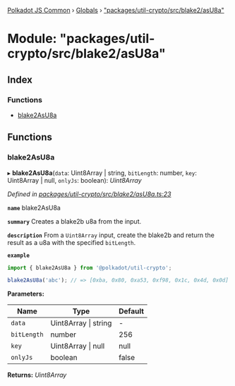 [Polkadot JS Common](../README.md) › [Globals](../globals.md) › ["packages/util-crypto/src/blake2/asU8a"](_packages_util_crypto_src_blake2_asu8a_.md)

# Module: "packages/util-crypto/src/blake2/asU8a"

## Index

### Functions

* [blake2AsU8a](_packages_util_crypto_src_blake2_asu8a_.md#blake2asu8a)

## Functions

###  blake2AsU8a

▸ **blake2AsU8a**(`data`: Uint8Array | string, `bitLength`: number, `key`: Uint8Array | null, `onlyJs`: boolean): *Uint8Array*

*Defined in [packages/util-crypto/src/blake2/asU8a.ts:23](https://github.com/polkadot-js/common/blob/92cc8fc4e/packages/util-crypto/src/blake2/asU8a.ts#L23)*

**`name`** blake2AsU8a

**`summary`** Creates a blake2b u8a from the input.

**`description`** 
From a `Uint8Array` input, create the blake2b and return the result as a u8a with the specified `bitLength`.

**`example`** 
<BR>

```javascript
import { blake2AsU8a } from '@polkadot/util-crypto';

blake2AsU8a('abc'); // => [0xba, 0x80, 0xa53, 0xf98, 0x1c, 0x4d, 0x0d]
```

**Parameters:**

Name | Type | Default |
------ | ------ | ------ |
`data` | Uint8Array &#124; string | - |
`bitLength` | number | 256 |
`key` | Uint8Array &#124; null | null |
`onlyJs` | boolean | false |

**Returns:** *Uint8Array*
